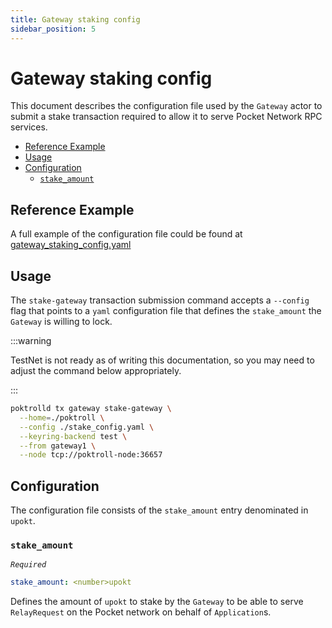 ```yaml
---
title: Gateway staking config
sidebar_position: 5
---
```


# Gateway staking config <!-- omit in toc -->

This document describes the configuration file used by the `Gateway` actor
to submit a stake transaction required to allow it to serve Pocket Network
RPC services.

- [Reference Example](#reference-example)
- [Usage](#usage)
- [Configuration](#configuration)
  - [`stake_amount`](#stake_amount)

## Reference Example

A full example of the configuration file could be found at [gateway_staking_config.yaml](https://github.com/pokt-network/poktroll/tree/main/localnet/poktrolld/config/gateway1_stake_config.yaml)

## Usage

The `stake-gateway` transaction submission command accepts a `--config` flag
that points to a `yaml` configuration file that defines the `stake_amount` the
`Gateway` is willing to lock.

:::warning

TestNet is not ready as of writing this documentation, so you may
need to adjust the command below appropriately.

:::

```bash
poktrolld tx gateway stake-gateway \
  --home=./poktroll \
  --config ./stake_config.yaml \
  --keyring-backend test \
  --from gateway1 \
  --node tcp://poktroll-node:36657
```

## Configuration

The configuration file consists of the `stake_amount` entry denominated in `upokt`.

### `stake_amount`

_`Required`_

```yaml
stake_amount: <number>upokt
```

Defines the amount of `upokt` to stake by the `Gateway` to be able to serve
`RelayRequest` on the Pocket network on behalf of `Application`s.
